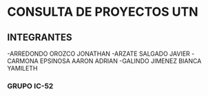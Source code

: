 # CONSULTA DE PROYECTOS UTN

## INTEGRANTES

-ARREDONDO OROZCO JONATHAN
-ARZATE SALGADO JAVIER
-CARMONA EPSINOSA AARON ADRIAN
-GALINDO JIMENEZ BIANCA YAMILETH

### GRUPO IC-52
